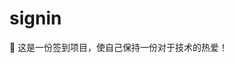 # signin

🤣 这是一份签到项目，使自己保持一份对于技术的热爱！

<!--
😁😂😃😄😆😅😉😊😋👍👐🤣 签到第 4 天

Co-authored-by: biaov <biaov@qq.com>
Co-authored-by: biaov2017 <biao2017@qq.com>

feature/signin04
-->
